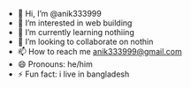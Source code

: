 - 👋 Hi, I’m @anik333999 
- 👀 I’m interested in web building
- 🌱 I’m currently learning nothiing
- 💞️ I’m looking to collaborate on nothin
- 📫 How to reach me anik333999@gmail.com
- 😄 Pronouns: he/him
- ⚡ Fun fact: i live in bangladesh
<!---
anik333999/anik333999 is a ✨ special ✨ repository because its `README.md` (this file) appears on your GitHub profile.
You can click the Preview link to take a look at your changes.
--->
